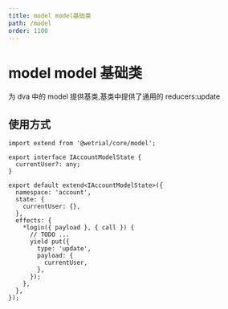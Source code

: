```yaml
---
title: model model基础类
path: /model
order: 1100
---
```


# model model 基础类

为 dva 中的 model 提供基类,基类中提供了通用的 reducers:update

## 使用方式

```tsx |pure
import extend from '@wetrial/core/model';

export interface IAccountModelState {
  currentUser?: any;
}

export default extend<IAccountModelState>({
  namespace: 'account',
  state: {
    currentUser: {},
  },
  effects: {
    *login({ payload }, { call }) {
      // TODO ...
      yield put({
        type: 'update',
        payload: {
          currentUser,
        },
      });
    },
  },
});
```
